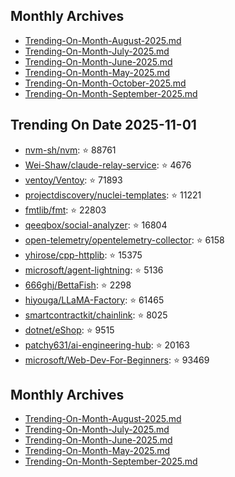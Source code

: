 ## Monthly Archives

- [Trending-On-Month-August-2025.md](./Trending-On-Month-August-2025.md)
- [Trending-On-Month-July-2025.md](./Trending-On-Month-July-2025.md)
- [Trending-On-Month-June-2025.md](./Trending-On-Month-June-2025.md)
- [Trending-On-Month-May-2025.md](./Trending-On-Month-May-2025.md)
- [Trending-On-Month-October-2025.md](./Trending-On-Month-October-2025.md)
- [Trending-On-Month-September-2025.md](./Trending-On-Month-September-2025.md)

## Trending On Date 2025-11-01

- [nvm-sh/nvm](https://github.com/nvm-sh/nvm): ⭐ 88761 
- [Wei-Shaw/claude-relay-service](https://github.com/Wei-Shaw/claude-relay-service): ⭐ 4676 
- [ventoy/Ventoy](https://github.com/ventoy/Ventoy): ⭐ 71893 
- [projectdiscovery/nuclei-templates](https://github.com/projectdiscovery/nuclei-templates): ⭐ 11221 
- [fmtlib/fmt](https://github.com/fmtlib/fmt): ⭐ 22803 
- [qeeqbox/social-analyzer](https://github.com/qeeqbox/social-analyzer): ⭐ 16804 
- [open-telemetry/opentelemetry-collector](https://github.com/open-telemetry/opentelemetry-collector): ⭐ 6158 
- [yhirose/cpp-httplib](https://github.com/yhirose/cpp-httplib): ⭐ 15375 
- [microsoft/agent-lightning](https://github.com/microsoft/agent-lightning): ⭐ 5136 
- [666ghj/BettaFish](https://github.com/666ghj/BettaFish): ⭐ 2298 
- [hiyouga/LLaMA-Factory](https://github.com/hiyouga/LLaMA-Factory): ⭐ 61465 
- [smartcontractkit/chainlink](https://github.com/smartcontractkit/chainlink): ⭐ 8025 
- [dotnet/eShop](https://github.com/dotnet/eShop): ⭐ 9515 
- [patchy631/ai-engineering-hub](https://github.com/patchy631/ai-engineering-hub): ⭐ 20163 
- [microsoft/Web-Dev-For-Beginners](https://github.com/microsoft/Web-Dev-For-Beginners): ⭐ 93469 

## Monthly Archives

- [Trending-On-Month-August-2025.md](./Trending-On-Month-August-2025.md)
- [Trending-On-Month-July-2025.md](./Trending-On-Month-July-2025.md)
- [Trending-On-Month-June-2025.md](./Trending-On-Month-June-2025.md)
- [Trending-On-Month-May-2025.md](./Trending-On-Month-May-2025.md)
- [Trending-On-Month-September-2025.md](./Trending-On-Month-September-2025.md)